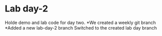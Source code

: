 # Lab day-2
Holde demo and lab code for day two.
*We created a weekly git branch
*Added a new lab-day-2 branch
Switched to the created lab day branch